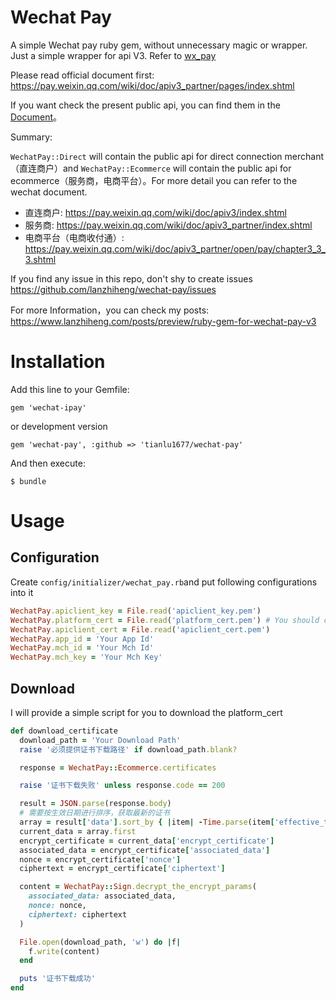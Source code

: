 # Wechat Pay

A simple Wechat pay ruby gem, without unnecessary magic or wrapper. Just a simple wrapper for api V3. Refer to [wx_pay](https://github.com/jasl/wx_pay)

Please read official document first: https://pay.weixin.qq.com/wiki/doc/apiv3_partner/pages/index.shtml

If you want check the present public api, you can find them in the [Document](https://www.rubydoc.info/github/lanzhiheng/wechat-pay/master/index)。

Summary:

`WechatPay::Direct` will contain the public api for direct connection merchant（直连商户）and `WechatPay::Ecommerce` will contain the public api for ecommerce（服务商，电商平台）。For more detail you can refer to the wechat document.

- 直连商户: https://pay.weixin.qq.com/wiki/doc/apiv3/index.shtml
- 服务商: https://pay.weixin.qq.com/wiki/doc/apiv3_partner/index.shtml
- 电商平台（电商收付通）: https://pay.weixin.qq.com/wiki/doc/apiv3_partner/open/pay/chapter3_3_3.shtml

If you find any issue in this repo, don't shy to create issues https://github.com/lanzhiheng/wechat-pay/issues

For more Information，you can check my posts: https://www.lanzhiheng.com/posts/preview/ruby-gem-for-wechat-pay-v3

# Installation

Add this line to your Gemfile:

```
gem 'wechat-ipay'
```

or development version

```
gem 'wechat-pay', :github => 'tianlu1677/wechat-pay'
```

And then execute:

```
$ bundle
```

# Usage

## Configuration

Create `config/initializer/wechat_pay.rb`and put following configurations into it

``` ruby
WechatPay.apiclient_key = File.read('apiclient_key.pem')
WechatPay.platform_cert = File.read('platform_cert.pem') # You should comment this line before downloaded platform_cert.
WechatPay.apiclient_cert = File.read('apiclient_cert.pem')
WechatPay.app_id = 'Your App Id'
WechatPay.mch_id = 'Your Mch Id'
WechatPay.mch_key = 'Your Mch Key'
```

## Download

I will provide a simple script for you to download the platform_cert

``` ruby
def download_certificate
  download_path = 'Your Download Path'
  raise '必须提供证书下载路径' if download_path.blank?

  response = WechatPay::Ecommerce.certificates

  raise '证书下载失败' unless response.code == 200

  result = JSON.parse(response.body)
  # 需要按生效日期进行排序，获取最新的证书
  array = result['data'].sort_by { |item| -Time.parse(item['effective_time']).to_i }
  current_data = array.first
  encrypt_certificate = current_data['encrypt_certificate']
  associated_data = encrypt_certificate['associated_data']
  nonce = encrypt_certificate['nonce']
  ciphertext = encrypt_certificate['ciphertext']

  content = WechatPay::Sign.decrypt_the_encrypt_params(
    associated_data: associated_data,
    nonce: nonce,
    ciphertext: ciphertext
  )

  File.open(download_path, 'w') do |f|
    f.write(content)
  end

  puts '证书下载成功'
end
```


